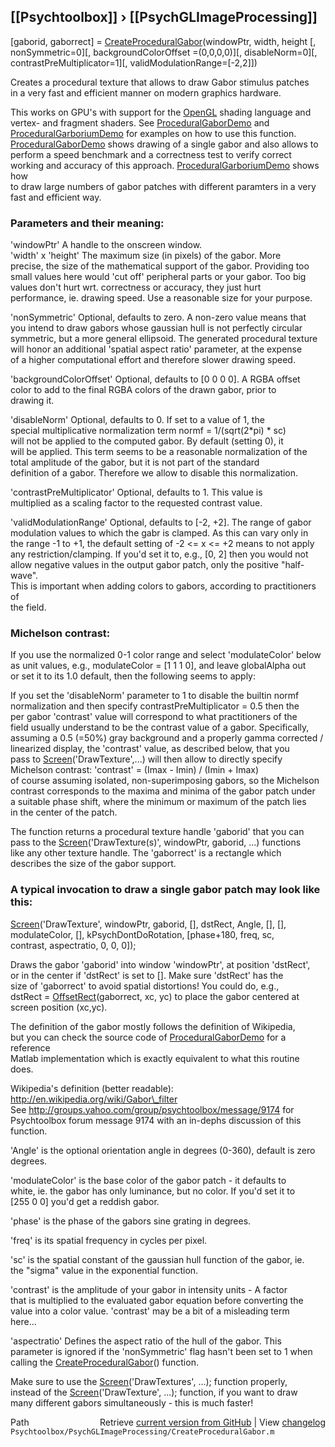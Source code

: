 ## [[Psychtoolbox]] &#8250; [[PsychGLImageProcessing]]

[gaborid, gaborrect] = [CreateProceduralGabor](CreateProceduralGabor)(windowPtr, width, height [, nonSymmetric=0][, backgroundColorOffset =(0,0,0,0)][, disableNorm=0][, contrastPreMultiplicator=1][, validModulationRange=[-2,2]])  
  
Creates a procedural texture that allows to draw Gabor stimulus patches  
in a very fast and efficient manner on modern graphics hardware.  
  
This works on GPU's with support for the [OpenGL](OpenGL) shading language and  
vertex- and fragment shaders. See [ProceduralGaborDemo](ProceduralGaborDemo) and  
[ProceduralGarboriumDemo](ProceduralGarboriumDemo) for examples on how to use this function.  
[ProceduralGaborDemo](ProceduralGaborDemo) shows drawing of a single gabor and also allows to  
perform a speed benchmark and a correctness test to verify correct  
working and accuracy of this approach. [ProceduralGarboriumDemo](ProceduralGarboriumDemo) shows how  
to draw large numbers of gabor patches with different paramters in a very  
fast and efficient way.  
  
### Parameters and their meaning:  
  
'windowPtr' A handle to the onscreen window.  
'width' x 'height' The maximum size (in pixels) of the gabor. More  
precise, the size of the mathematical support of the gabor. Providing too  
small values here would 'cut off' peripheral parts or your gabor. Too big  
values don't hurt wrt. correctness or accuracy, they just hurt  
performance, ie. drawing speed. Use a reasonable size for your purpose.  
  
'nonSymmetric' Optional, defaults to zero. A non-zero value means that  
you intend to draw gabors whose gaussian hull is not perfectly circular  
symmetric, but a more general ellipsoid. The generated procedural texture  
will honor an additional 'spatial aspect ratio' parameter, at the expense  
of a higher computational effort and therefore slower drawing speed.  
  
'backgroundColorOffset' Optional, defaults to [0 0 0 0]. A RGBA offset  
color to add to the final RGBA colors of the drawn gabor, prior to  
drawing it.  
  
'disableNorm' Optional, defaults to 0. If set to a value of 1, the  
special multiplicative normalization term normf = 1/(sqrt(2\*pi) \* sc)  
will not be applied to the computed gabor. By default (setting 0), it  
will be applied. This term seems to be a reasonable normalization of the  
total amplitude of the gabor, but it is not part of the standard  
definition of a gabor. Therefore we allow to disable this normalization.  
  
'contrastPreMultiplicator' Optional, defaults to 1. This value is  
multiplied as a scaling factor to the requested contrast value.  
  
'validModulationRange' Optional, defaults to [-2, +2]. The range of gabor  
modulation values to which the gabr is clamped. As this can vary only in  
the range -1 to +1, the default setting of -2 <= x <= +2 means to not apply  
any restriction/clamping. If you'd set it to, e.g., [0, 2] then you would not  
allow negative values in the output gabor patch, only the positive "half-wave".  
This is important when adding colors to gabors, according to practitioners of  
the field.  
  
  
### Michelson contrast:  
  
If you use the normalized 0-1 color range and select 'modulateColor' below  
as unit values, e.g., modulateColor = [1 1 1 0], and leave globalAlpha out  
or set it to its 1.0 default, then the following seems to apply:  
  
If you set the 'disableNorm' parameter to 1 to disable the builtin normf  
normalization and then specify contrastPreMultiplicator = 0.5 then the  
per gabor 'contrast' value will correspond to what practitioners of the  
field usually understand to be the contrast value of a gabor. Specifically,  
assuming a 0.5 (=50%) gray background and a properly gamma corrected /  
linearized display, the 'contrast' value, as described below, that you  
pass to [Screen](Screen)('DrawTexture',...) will then allow to directly specify  
Michelson contrast: 'contrast' = (Imax - Imin) / (Imin + Imax)  
of course assuming isolated, non-superimposing gabors, so the Michelson  
contrast corresponds to the maxima and minima of the gabor patch under  
a suitable phase shift, where the minimum or maximum of the patch lies  
in the center of the patch.  
  
The function returns a procedural texture handle 'gaborid' that you can  
pass to the [Screen](Screen)('DrawTexture(s)', windowPtr, gaborid, ...) functions  
like any other texture handle. The 'gaborrect' is a rectangle which  
describes the size of the gabor support.  
  
### A typical invocation to draw a single gabor patch may look like this:  
  
[Screen](Screen)('DrawTexture', windowPtr, gaborid, [], dstRect, Angle, [], [],  
modulateColor, [], kPsychDontDoRotation, [phase+180, freq, sc,  
contrast, aspectratio, 0, 0, 0]);  
  
Draws the gabor 'gaborid' into window 'windowPtr', at position 'dstRect',  
or in the center if 'dstRect' is set to []. Make sure 'dstRect' has the  
size of 'gaborrect' to avoid spatial distortions! You could do, e.g.,  
dstRect = [OffsetRect](OffsetRect)(gaborrect, xc, yc) to place the gabor centered at  
screen position (xc,yc).  
  
The definition of the gabor mostly follows the definition of Wikipedia,  
but you can check the source code of [ProceduralGaborDemo](ProceduralGaborDemo) for a reference  
Matlab implementation which is exactly equivalent to what this routine  
does.  
  
Wikipedia's definition (better readable): http://en.wikipedia.org/wiki/Gabor\_filter  
See http://groups.yahoo.com/group/psychtoolbox/message/9174 for  
Psychtoolbox forum message 9174 with an in-dephs discussion of this  
function.  
  
  
'Angle' is the optional orientation angle in degrees (0-360), default is zero degrees.  
  
'modulateColor' is the base color of the gabor patch - it defaults to  
white, ie. the gabor has only luminance, but no color. If you'd set it to  
[255 0 0] you'd get a reddish gabor.  
  
'phase' is the phase of the gabors sine grating in degrees.  
  
'freq' is its spatial frequency in cycles per pixel.  
  
'sc' is the spatial constant of the gaussian hull function of the gabor, ie.  
the "sigma" value in the exponential function.  
  
'contrast' is the amplitude of your gabor in intensity units - A factor  
that is multiplied to the evaluated gabor equation before converting the  
value into a color value. 'contrast' may be a bit of a misleading term  
here...  
  
'aspectratio' Defines the aspect ratio of the hull of the gabor. This  
parameter is ignored if the 'nonSymmetric' flag hasn't been set to 1 when  
calling the [CreateProceduralGabor](CreateProceduralGabor)() function.  
  
Make sure to use the [Screen](Screen)('DrawTextures', ...); function properly,  
instead of the [Screen](Screen)('DrawTexture', ...); function, if you want to draw  
many different gabors simultaneously - this is much faster!  
  
  




<div class="code_header" style="text-align:right;">
  <span style="float:left;">Path&nbsp;&nbsp;</span> <span class="counter">Retrieve <a href=
  "https://raw.github.com/Psychtoolbox-3/Psychtoolbox-3/beta/Psychtoolbox/PsychGLImageProcessing/CreateProceduralGabor.m">current version from GitHub</a> | View <a href=
  "https://github.com/Psychtoolbox-3/Psychtoolbox-3/commits/beta/Psychtoolbox/PsychGLImageProcessing/CreateProceduralGabor.m">changelog</a></span>
</div>
<div class="code">
  <code>Psychtoolbox/PsychGLImageProcessing/CreateProceduralGabor.m</code>
</div>

